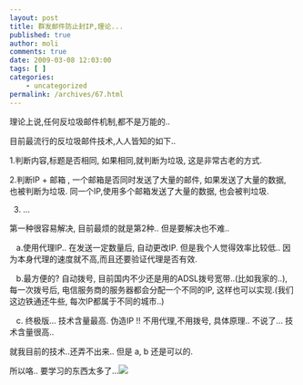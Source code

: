 ```yaml
---
layout: post
title: 群发邮件防止封IP,理论...
published: true
author: moli
comments: true
date: 2009-03-08 12:03:00
tags: [ ]
categories:
    - uncategorized
permalink: /archives/67.html
---
```

理论上说,任何反垃圾邮件机制,都不是万能的..

目前最流行的反垃圾邮件技术,人人皆知的如下..

1.判断内容,标题是否相同, 如果相同,就判断为垃圾, 这是非常古老的方式.

2.判断IP + 邮箱 , 一个邮箱是否同时发送了大量的邮件, 如果发送了大量的数据, 也被判断为垃圾. 同一个IP,使用多个邮箱发送了大量的数据, 也会被判垃圾.

3. &#8230; 

第一种很容易解决, 目前最烦的就是第2种.. 但是要解决也不难..

&nbsp;&nbsp; a.使用代理IP.. 在发送一定数量后, 自动更改IP. 但是我个人觉得效率比较低.. 因为本身代理的速度就不高,而且还要验证代理是否有效.

&nbsp;&nbsp; b.最方便的? 自动拨号, 目前国内不少还是用的ADSL拨号宽带..(比如我家的..), 每一次拨号后, 电信服务商的服务器都会分配一个不同的IP, 这样也可以实现.(我们这边铁通还牛些, 每次IP都属于不同的城市..)

&nbsp;&nbsp; c. 终极版&#8230; 技术含量最高. 伪造IP !! 不用代理,不用拨号, 具体原理.. 不说了&#8230; 技术含量很高..

就我目前的技术..还弄不出来.. 但是 a, b 还是可以的.

所以咯.. 要学习的东西太多了&#8230;![][1]

 [1]: http://img.baidu.com/hi/jx/j_0003.gif